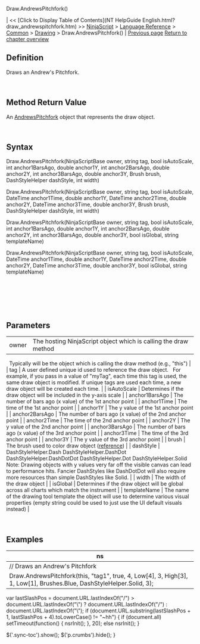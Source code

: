 ﻿










 


Draw.AndrewsPitchfork()







| &lt;&lt; [Click to Display Table of Contents](NT HelpGuide English.html?draw_andrewspitchfork.htm) &gt;&gt;
 [NinjaScript](ninjascript.htm) &gt; [Language Reference](language_reference_wip.htm) &gt; [Common](common.htm) &gt; [Drawing](drawing.htm) &gt;
Draw.AndrewsPitchfork() | [Previous page](drawing.htm)
[Return to chapter overview](drawing.htm)










Definition
----------


Draws an Andrew's Pitchfork.


 


Method Return Value
-------------------


An [AndrewsPitchfork](andrewspitchfork.htm) object that represents the draw object.


 


Syntax
------


Draw.AndrewsPitchfork(NinjaScriptBase owner, string tag, bool isAutoScale, int anchor1BarsAgo, double anchor1Y, int anchor2BarsAgo, double anchor2Y, int anchor3BarsAgo, double anchor3Y, Brush brush, DashStyleHelper dashStyle, int width)  

Draw.AndrewsPitchfork(NinjaScriptBase owner, string tag, bool isAutoScale, DateTime anchor1Time, double anchor1Y, DateTime anchor2Time, double anchor2Y, DateTime anchor3Time, double anchor3Y, Brush brush, DashStyleHelper dashStyle, int width)  

Draw.AndrewsPitchfork(NinjaScriptBase owner, string tag, bool isAutoScale, int anchor1BarsAgo, double anchor1Y, int anchor2BarsAgo, double anchor2Y, int anchor3BarsAgo, double anchor3Y, bool isGlobal, string templateName)  

Draw.AndrewsPitchfork(NinjaScriptBase owner, string tag, bool isAutoScale, DateTime anchor1Time, double anchor1Y, DateTime anchor2Time, double anchor2Y, DateTime anchor3Time, double anchor3Y, bool isGlobal, string templateName)


 


   

 


Parameters
----------




|  |  |
| --- | --- |
| owner | The hosting NinjaScript object which is calling the draw method
 
Typically will be the object which is calling the draw method (e.g., "this") |
| tag | A user defined unique id used to reference the draw object. 
 
For example, if you pass in a value of "myTag", each time this tag is used, the same draw object is modified. If unique tags are used each time, a new draw object will be created each time. |
| isAutoScale | Determines if the draw object will be included in the y-axis scale |
| anchor1BarsAgo | The number of bars ago (x value) of the 1st anchor point |
| anchor1Time | The time of the 1st anchor point |
| anchor1Y | The y value of the 1st anchor point |
| anchor2BarsAgo | The number of bars ago (x value) of the 2nd anchor point |
| anchor2Time | The time of the 2nd anchor point |
| anchor2Y | The y value of the 2nd anchor point |
| anchor3BarsAgo | The number of bars ago (x value) of the 3rd anchor point |
| anchor3Time | The time of the 3rd anchor point |
| anchor3Y | The y value of the 3rd anchor point |
| brush | The brush used to color draw object ([reference](https://msdn.microsoft.com/en-us/library/system.windows.media.brushes%28v=vs.110%29.aspx)) |
| dashStyle | DashStyleHelper.Dash 
DashStyleHelper.DashDot 
DashStyleHelper.DashDotDot 
DashStyleHelper.Dot 
DashStyleHelper.Solid
 
Note: Drawing objects with y values very far off the visible canvas can lead to performance hits. Fancier DashStyles like DashDotDot will also require more resources than simple DashStyles like Solid. |
| width | The width of the draw object |
| isGlobal | Determines if the draw object will be global across all charts which match the instrument |
| templateName | The name of the drawing tool template the object will use to determine various visual properties (empty string could be used to just use the UI default visuals instead) |



 



Examples
--------




| ns |
| --- |
| // Draws an Andrew's Pitchfork 
Draw.AndrewsPitchfork(this, "tag1", true, 4, Low[4], 3, High[3], 1, Low[1], Brushes.Blue, DashStyleHelper.Solid, 3); |






 
 var lastSlashPos = document.URL.lastIndexOf("/") &gt; document.URL.lastIndexOf("\\") ? document.URL.lastIndexOf("/") : document.URL.lastIndexOf("\\");
 if (document.URL.substring(lastSlashPos + 1, lastSlashPos + 4).toLowerCase() != "~hh") {
 if (document.all) setTimeout(function() {
 nsrInit();
 }, 20);
 else nsrInit();
 }
 
 
 $('.sync-toc').show();
 $('p.crumbs').hide();
 }
 
 
 



